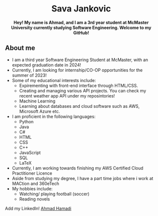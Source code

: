 <h1 align="center">
  <br>
  
  <br>
  Sava Jankovic 
  <br>
</h1>

<h4 align="center">Hey! My name is Ahmad, and I am a 3rd year student at McMaster University currently studying Software Engineering. Welcome to my GitHub!</h4>


## About me

* I am a third year Software Engineering Student at McMaster, with an expected graduation date in 2024!
* Currently, I am looking for internship/CO-OP opportunities for the summer of 2023!
* Some of my educational interests include: 
  - Expirementing with front-end interface through HTML/CSS. 
  - Creating and managing various API projects. You can check my recent weather app API under my reposintories!
  - Machine Learning
  - Learning about databases and cloud software such as AWS, Microsoft Azure etc.
* I am proficient in the following languages:
  - Python
  - Java
  - C#
  - HTML
  - CSS
  - C++
  - JavaScript
  - SQL
  - LaTeX
* Currently, I am working towards finishing my AWS Certified Cloud Practitioner Licence
* Aside from studying my degree, I have a part time jobs where i work at MACtion and 360eTech
* My hobbies include:
  - Watching/ playing football (soccer)
  - Reading novels

Add my LinkedIn! [Ahmad Hamadi](https://www.linkedin.com/in/ahmad-hamadi-1a0b7524b/)

